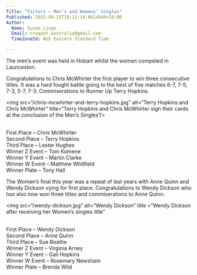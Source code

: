 ```yaml
---
Title: "Victors – Men’s and Womens’ Singles"
Published: 2015-09-25T10:12:14.0614944+10:00
Author:
  Name: Susan Linge
  Email: croquet.australia@gmail.com
  TimeZoneId: AUS Eastern Standard Time

---
```

The men’s event was held in Hobart whilst the women competed in Launceston.

Congratulations to Chris McWhirter the first player to win three consecutive titles.  It was a hard fought battle going to the best of five matches 6-7, 7-5, 7-3, 5-7, 7-3.  Commiserations to Runner Up Terry Hopkins.

<img src=“/chris-mcwhirter-and-terry-hopkins.jpg” alt=“Terry Hopkins and Chris McWhirter” title=“Terry Hopkins and Chris McWhirter sign their cards at the conclusion of the Men’s Singles”/>

<br/>First Place – Chris McWhirter
<br/>Second Place – Terry Hopkins
<br/>Third Place – Lester Hughes
<br/>Winner Z Event – Tom Komene
<br/>Winner Y Event – Martin Clarke
<br/>Winner W Event – Matthew Whitfield
<br/>Winner Plate – Tony Hall

The Women’s final this year was a repeat of last years with Anne Quinn and Wendy Dickson vying for first place.  Congratulations to Wendy Dickson who has also now won three titles and commiserations to Anne Quinn.   

<img src=“/wendy-dickson.jpg” alt=“Wendy Dickson” title =“Wendy Dickson after receiving her Women’s singles title”


<br/>First Place – Wendy Dickson
<br/>Second Place – Anne Quinn
<br/>Third Place – Sue Beattie
<br/>Winner Z Event – Virginia Arney
<br/>Winner Y Event – Gail Hopkins
<br/>Winner W Event – Rosemary Newsham
<br/>Winner Plate – Brenda Wild